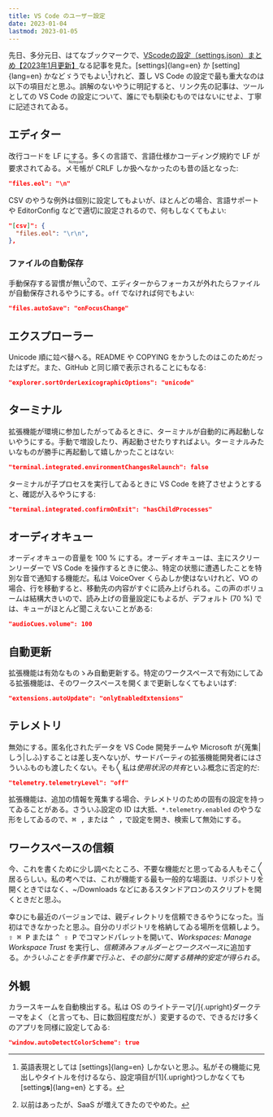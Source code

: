 ```yaml
---
title: VS Code のユーザー設定
date: 2023-01-04
lastmod: 2023-01-05
---
```


先日、多分元日、はてなブックマークで、[VScodeの設定（settings.json）まとめ【<span class="upright">2023</span>年<span class="upright">1</span>月更新】](https://zenn.dev/sayuki_coding/articles/c389d9ad48feaa)なる記事を見た。[settings]{lang=en} か [setting]{lang=en} かなどゞうでもよい[^1]けれど、蓋し VS Code の設定で最も重大なのは以下の項目だと思ふ。誤解のないやうに明記すると、リンク先の記事は、ツールとしての VS Code の設定について、誰にでも馴染むものではないにせよ、丁寧に記述されてゐる。

[^1]: 英語表現としては [settings]{lang=en} しかないと思ふ。私がその機能に見出しやタイトルを付けるなら、設定項目が[1]{.upright}つしかなくても [setting<b>s</b>]{lang=en} とする。

## エディター

改行コードを LF にする。多くの言語で、言語仕様かコーディング規約で LF が要求されてゐる。<ruby>メモ帳<rt lang="en">Notepad</ruby>が CRLF しか扱へなかったのも昔の話となった:

``` json
"files.eol": "\n"
```

CSV のやうな例外は個別に設定してもよいが、ほとんどの場合、言語サポートや EditorConfig などで適切に設定されるので、何もしなくてもよい:

``` json
"[csv]": {
  "files.eol": "\r\n",
},
```

### ファイルの自動保存

手動保存する習慣が無い[^2]ので、エディターからフォーカスが外れたらファイルが自動保存されるやうにする。`off` でなければ何でもよい:

``` json
"files.autoSave": "onFocusChange"
```

[^2]: 以前はあったが、SaaS が増えてきたのでやめた。

## エクスプローラー

Unicode 順に竝べ替へる。README や COPYING をかうしたのはこのためだったはずだ。また、GitHub と同じ順で表示されることにもなる:

``` json
"explorer.sortOrderLexicographicOptions": "unicode"
```

## ターミナル

拡張機能が環境に参加したがってゐるときに、ターミナルが自動的に再起動しないやうにする。手動で増設したり、再起動させたりすればよい。ターミナルみたいなものが勝手に再起動して嬉しかったことはない:

``` json
"terminal.integrated.environmentChangesRelaunch": false
```

ターミナルが子プロセスを実行してゐるときに VS Code を終了させようとすると、確認が入るやうにする:

``` json
"terminal.integrated.confirmOnExit": "hasChildProcesses"
```

## オーディオキュー

オーディオキューの音量を 100 % にする。オーディオキューは、主にスクリーンリーダーで VS Code を操作するときに使ふ、特定の状態に遭遇したことを特別な音で通知する機能だ。私は VoiceOver くらゐしか使はないけれど、VO の場合、行を移動すると、移動先の内容がすぐに読み上げられる。この声のボリュームは結構大きいので、読み上げの音量設定にもよるが、デフォルト (70 %) では、キューがほとんど聞こえないことがある:

``` json
"audioCues.volume": 100
```

## 自動更新

拡張機能は有効なものゝみ自動更新する。特定のワークスペースで有効にしてゐる拡張機能は、そのワークスペースを開くまで更新しなくてもよいはず:

``` json
"extensions.autoUpdate": "onlyEnabledExtensions"
```

## テレメトリ

無効にする。匿名化されたデータを VS Code 開発チームや Microsoft が{蒐集|しう|しふ}することは差󠄂し支へないが、サードパーティの拡張機能開発者にはさういふものも渡したくない。そも<span class="kunojiten">〳〵</span>私は<i>使用状況の共有</i>といふ概念に否定的だ:

``` json
"telemetry.telemetryLevel": "off"
```

拡張機能は、追加の情報を蒐集する場合、テレメトリのための固有の設定を持ってゐることがある。さういふ設定の ID は大抵、`*.telemetry.enabled` のやうな形をしてゐるので、<kbd>⌘ ,</kbd> または <kbd>^ ,</kbd> で設定を開き、検索して無効にする。

## ワークスペースの信頼

<aside>

  今、これを書くために少し調べたところ、不要な機能だと思ってゐる人もそこ<span class="kunojiten">〳〵</span>居るらしい。私の考へでは、これが機能する最も一般的な場面は、リポジトリを開くときではなく、<span lang="">~/Downloads</span> などにあるスタンドアロンのスクリプトを開くときだと思ふ。

</aside>

幸ひにも最近のバージョンでは、親ディレクトリを信頼できるやうになった。当初はできなかったと思ふ。自分のリポジトリを格納してゐる場所を信頼しよう。<kbd>⇧ ⌘ P</kbd> または <kbd>^ ⇧ P</kbd> でコマンドパレットを開いて、<i lang="en">Workspaces: Manage Workspace Trust</i> を実行し、<i>信頼済みフォルダーとワークスペース</i>に追加する。*かういふことを手作業で行ふと、その部分に関する精神的安定が得られる*。

## 外観

カラースキームを自動検出する。私は OS のライトテーマ[/]{.upright}ダークテーマをよく（と言っても、日に数回程度だが、）変更するので、できるだけ多くのアプリを同様に設定してゐる:

``` json
"window.autoDetectColorScheme": true
```

